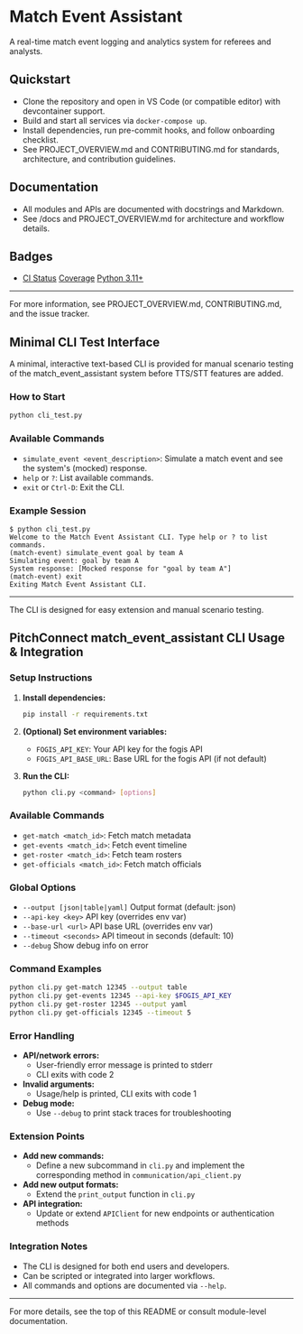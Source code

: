 # Match Event Assistant

A real-time match event logging and analytics system for referees and analysts.

## Quickstart
- Clone the repository and open in VS Code (or compatible editor) with devcontainer support.
- Build and start all services via `docker-compose up`.
- Install dependencies, run pre-commit hooks, and follow onboarding checklist.
- See PROJECT_OVERVIEW.md and CONTRIBUTING.md for standards, architecture, and contribution guidelines.

## Documentation
- All modules and APIs are documented with docstrings and Markdown.
- See /docs and PROJECT_OVERVIEW.md for architecture and workflow details.

## Badges
- [CI Status](#) [Coverage](#) [Python 3.11+](#)

---

For more information, see PROJECT_OVERVIEW.md, CONTRIBUTING.md, and the issue tracker.

## Minimal CLI Test Interface

A minimal, interactive text-based CLI is provided for manual scenario testing of the match_event_assistant system before TTS/STT features are added.

### How to Start

```bash
python cli_test.py
```

### Available Commands

- `simulate_event <event_description>`: Simulate a match event and see the system's (mocked) response.
- `help` or `?`: List available commands.
- `exit` or `Ctrl-D`: Exit the CLI.

### Example Session

```
$ python cli_test.py
Welcome to the Match Event Assistant CLI. Type help or ? to list commands.
(match-event) simulate_event goal by team A
Simulating event: goal by team A
System response: [Mocked response for "goal by team A"]
(match-event) exit
Exiting Match Event Assistant CLI.
```

---

The CLI is designed for easy extension and manual scenario testing.


## PitchConnect match_event_assistant CLI Usage & Integration

### Setup Instructions

1. **Install dependencies:**
   ```sh
   pip install -r requirements.txt
   ```
2. **(Optional) Set environment variables:**
   - `FOGIS_API_KEY`: Your API key for the fogis API
   - `FOGIS_API_BASE_URL`: Base URL for the fogis API (if not default)

3. **Run the CLI:**
   ```sh
   python cli.py <command> [options]
   ```

### Available Commands

- `get-match <match_id>`: Fetch match metadata
- `get-events <match_id>`: Fetch event timeline
- `get-roster <match_id>`: Fetch team rosters
- `get-officials <match_id>`: Fetch match officials

### Global Options

- `--output [json|table|yaml]`   Output format (default: json)
- `--api-key <key>`              API key (overrides env var)
- `--base-url <url>`             API base URL (overrides env var)
- `--timeout <seconds>`          API timeout in seconds (default: 10)
- `--debug`                      Show debug info on error

### Command Examples

```sh
python cli.py get-match 12345 --output table
python cli.py get-events 12345 --api-key $FOGIS_API_KEY
python cli.py get-roster 12345 --output yaml
python cli.py get-officials 12345 --timeout 5
```

### Error Handling

- **API/network errors:**
  - User-friendly error message is printed to stderr
  - CLI exits with code 2
- **Invalid arguments:**
  - Usage/help is printed, CLI exits with code 1
- **Debug mode:**
  - Use `--debug` to print stack traces for troubleshooting

### Extension Points

- **Add new commands:**
  - Define a new subcommand in `cli.py` and implement the corresponding method in `communication/api_client.py`
- **Add new output formats:**
  - Extend the `print_output` function in `cli.py`
- **API integration:**
  - Update or extend `APIClient` for new endpoints or authentication methods

### Integration Notes

- The CLI is designed for both end users and developers.
- Can be scripted or integrated into larger workflows.
- All commands and options are documented via `--help`.

---

For more details, see the top of this README or consult module-level documentation.
 

